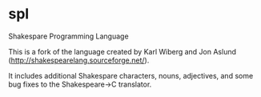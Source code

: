 spl
===

Shakespare Programming Language

This is a fork of the language created by Karl Wiberg and Jon Aslund (http://shakespearelang.sourceforge.net/).

It includes additional Shakespare characters, nouns, adjectives, and some bug fixes to the Shakespeare->C translator.
